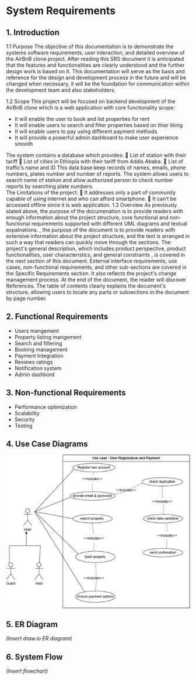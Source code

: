 # System Requirements

## 1. Introduction
1.1 Purpose 
The objective of this documentation is to demonstrate the systems software requirements, user interaction, and detailed overview of the AirBnB clone project. After reading this SRS document it is anticipated that the features and functionalities are clearly understood and the further design work is based on it. This documentation will serve as the basis and reference for the design and development process in the future and will be changed when necessary, it will be the foundation for communication within the development team and also stakeholders. 

1.2 Scope 
This project will be focused on backend development of the AirBnB clone which is a web application with core functionality scope:
- It will enable the user to book and list properties for rent
- It will enable users to search and filter properties based on thier liking
- It will enable users to pay using different payment methods
- It will provide a powerful admin dashboard to make user experience smooth

The system contains a database which provides: 
 List of station with their tariff 
 List of cities in Ethiopia with their tariff from Addis Ababa. 
 List of traffic’s name and ID 
This data base keep records of names, emails, phone numbers, plates number and number of 
reports. The system allows users to search name of station and allow authorized person to check 
number reports by searching plate numbers.  
The Limitations of the project: 
 It addresses only a part of community capable of using internet and who can afford smartphone. 
 It can’t be accessed offline since it is web application. 
1.3 Overview 
As previously stated above, the purpose of the documenation is to provide readers with enough information about the project structure, core functional and non-functional requirements supported with different UML diagrams and textual expalnations.
, the purpose of the document is to provide readers with extensive 
information about the project structure, and the text is arranged in such a way that readers can 
quickly move through the sections. The project's general description, which includes product 
perspective, product functionalities, user characteristics, and general constraints , is covered in 
the next section of this document. External interface requirements, use cases, non-functional 
requirements, and other sub-sections are covered in the Specific Requirements section. It also reflects the project's change management process. At the end of the document, the reader will 
discover References. 
The table of contents clearly explains the document's structure, allowing users to locate any 
parts or subsections in the document by page number. 

## 2. Functional Requirements
- Users mangement
- Property listing mangement
- Search and filtering
- Booking management
- Payment Integration
- Reviews ratings
- Notification system
- Admin dashbord

## 3. Non-functional Requirements
- Performance optimization
- Scalability
- Security
- Testing

## 4. Use Case Diagrams
<!--*(Insert draw.io diagram)*-->
![Use case diagram](./use-case-diagram/use_case.drawio.png)

## 5. ER Diagram
*(Insert draw.io ER diagram)*

## 6. System Flow
*(Insert flowchart)*



